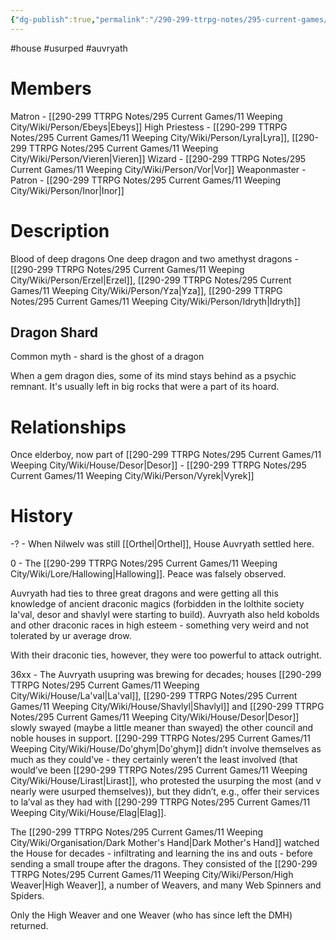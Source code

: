 ```yaml
---
{"dg-publish":true,"permalink":"/290-299-ttrpg-notes/295-current-games/11-weeping-city/wiki/house/auvryath/"}
---
```



#house #usurped #auvryath

# Members

Matron - [[290-299 TTRPG Notes/295 Current Games/11 Weeping City/Wiki/Person/Ebeys\|Ebeys]]
High Priestess - [[290-299 TTRPG Notes/295 Current Games/11 Weeping City/Wiki/Person/Lyra\|Lyra]], [[290-299 TTRPG Notes/295 Current Games/11 Weeping City/Wiki/Person/Vieren\|Vieren]]
Wizard - [[290-299 TTRPG Notes/295 Current Games/11 Weeping City/Wiki/Person/Vor\|Vor]]
Weaponmaster - 
Patron - [[290-299 TTRPG Notes/295 Current Games/11 Weeping City/Wiki/Person/Inor\|Inor]]

# Description

Blood of deep dragons
One deep dragon and two amethyst dragons - [[290-299 TTRPG Notes/295 Current Games/11 Weeping City/Wiki/Person/Erzel\|Erzel]], [[290-299 TTRPG Notes/295 Current Games/11 Weeping City/Wiki/Person/Yza\|Yza]], [[290-299 TTRPG Notes/295 Current Games/11 Weeping City/Wiki/Person/Idryth\|Idryth]]

## Dragon Shard

Common myth - shard is the ghost of a dragon

When a gem dragon dies, some of its mind stays behind as a psychic remnant.
It's usually left in big rocks that were a part of its hoard.



# Relationships

Once elderboy, now part of [[290-299 TTRPG Notes/295 Current Games/11 Weeping City/Wiki/House/Desor\|Desor]] - [[290-299 TTRPG Notes/295 Current Games/11 Weeping City/Wiki/Person/Vyrek\|Vyrek]]



# History

-? - When Nilwelv was still [[Orthel\|Orthel]], House Auvryath settled here.

0 - The [[290-299 TTRPG Notes/295 Current Games/11 Weeping City/Wiki/Lore/Hallowing\|Hallowing]]. 
Peace was falsely observed.

Auvryath had ties to three great dragons and were getting all this knowledge of ancient draconic magics (forbidden in the lolthite society la'val, desor and shavlyl were starting to build).
Auvryath also held kobolds and other draconic races in high esteem - something very weird and not tolerated by ur average drow.

With their draconic ties, however, they were too powerful to attack outright.

36xx - The Auvryath usupring was brewing for decades; houses [[290-299 TTRPG Notes/295 Current Games/11 Weeping City/Wiki/House/La'val\|La'val]], [[290-299 TTRPG Notes/295 Current Games/11 Weeping City/Wiki/House/Shavlyl\|Shavlyl]] and [[290-299 TTRPG Notes/295 Current Games/11 Weeping City/Wiki/House/Desor\|Desor]] slowly swayed (maybe a little meaner than swayed) the other council and noble houses in support. 
[[290-299 TTRPG Notes/295 Current Games/11 Weeping City/Wiki/House/Do'ghym\|Do'ghym]] didn’t involve themselves as much as they could’ve - they certainly weren’t the least involved (that would’ve been [[290-299 TTRPG Notes/295 Current Games/11 Weeping City/Wiki/House/Lirast\|Lirast]], who protested the usurping the most (and v nearly were usurped themselves)), but they didn’t, e.g., offer their services to la’val as they had with [[290-299 TTRPG Notes/295 Current Games/11 Weeping City/Wiki/House/Elag\|Elag]]. 

The [[290-299 TTRPG Notes/295 Current Games/11 Weeping City/Wiki/Organisation/Dark Mother's Hand\|Dark Mother's Hand]] watched the House for decades - infiltrating and learning the ins and outs - before sending a small troupe after the dragons.
They consisted of the [[290-299 TTRPG Notes/295 Current Games/11 Weeping City/Wiki/Person/High Weaver\|High Weaver]], a number of Weavers, and many Web Spinners and Spiders.

Only the High Weaver and one Weaver (who has since left the DMH) returned.